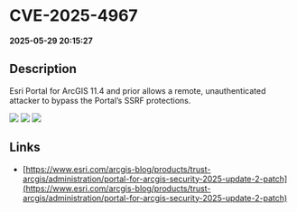 # CVE-2025-4967

**2025-05-29 20:15:27**

## Description
Esri Portal for ArcGIS 11.4 and prior allows a remote, unauthenticated attacker to bypass the Portal’s SSRF protections.

![](https://img.shields.io/static/v1?label=Score&message=9.1&color=red)
![](https://img.shields.io/static/v1?label=Severity&message=CRITICAL&color=red)
![](https://img.shields.io/static/v1?label=CWE&message=SSRF&color=green)

## Links
- [https://www.esri.com/arcgis-blog/products/trust-arcgis/administration/portal-for-arcgis-security-2025-update-2-patch](https://www.esri.com/arcgis-blog/products/trust-arcgis/administration/portal-for-arcgis-security-2025-update-2-patch)
